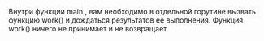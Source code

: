Внутри функции main , вам необходимо в отдельной горутине вызвать функцию work() и дождаться результатов ее выполнения.
Функция work() ничего не принимает и не возвращает.